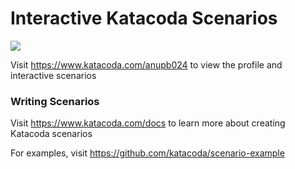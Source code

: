 # Interactive Katacoda Scenarios

[![](http://shields.katacoda.com/katacoda/anupb024/count.svg)](https://www.katacoda.com/anupb024 "Get your profile on Katacoda.com")

Visit https://www.katacoda.com/anupb024 to view the profile and interactive scenarios

### Writing Scenarios
Visit https://www.katacoda.com/docs to learn more about creating Katacoda scenarios

For examples, visit https://github.com/katacoda/scenario-example
